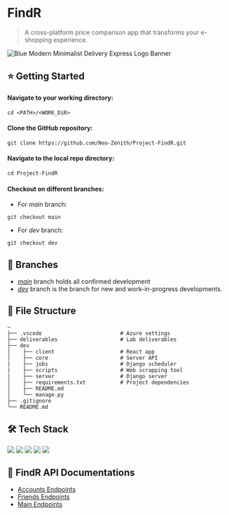 # FindR
> A cross-platform price comparison app that transforms your e-shopping experience.


![Blue Modern Minimalist Delivery Express Logo Banner](https://user-images.githubusercontent.com/77436548/197239208-9991be04-783a-4707-8c72-86ef7744bc38.gif)

## ⭐ Getting Started

#### Navigate to your working directory:
```
cd <PATH>/<WORK_DiR>
```

#### Clone the GitHub repository:
```
git clone https://github.com/Neo-Zenith/Project-FindR.git
```

#### Navigate to the local repo directory:
```
cd Project-FindR
```

#### Checkout on different branches:
* For *main* branch:
```
git checkout main
```
* For *dev* branch:
```
git checkout dev
```

## 🚧 Branches
* [*main*](https://github.com/Neo-Zenith/project-findr/tree/main) branch holds all confirmed development
* [*dev*](https://github.com/Neo-Zenith/project-findr/tree/dev) branch is the branch for new and work-in-progress developments.

## 📁 File Structure
```
~
├── .vscode                         # Azure settings
├── deliverables                    # Lab deliverables
├── dev
│    ├── client                     # React app
│    ├── core                       # Server API
|    ├── jobs                       # Django scheduler
|    ├── scripts                    # Web scrapping tool
|    ├── server                     # Django server
│    ├── requirements.txt           # Project dependencies
│    ├── README.md
│    └── manage.py
├── .gitignore
└── README.md
```

## 🛠️ Tech Stack
<p>
    <img src="https://img.shields.io/badge/React-20232A?style=for-the-badge&logo=react&logoColor=61DAFB" />
    <img src="https://img.shields.io/badge/Django-092E20?style=for-the-badge&logo=django&logoColor=white" />
    <img src="https://img.shields.io/badge/PostgreSQL-316192?style=for-the-badge&logo=postgresql&logoColor=white" />
    <img src="https://img.shields.io/badge/Microsoft_Azure-0089D6?style=for-the-badge&logo=microsoft-azure&logoColor=white" />
    <img src="https://img.shields.io/badge/Postman-FC8019?style=for-the-badge&logo=Postman&logoColor=white" />
</p>

## 📄 FindR API Documentations

* [Accounts Endpoints](https://documenter.getpostman.com/view/24005937/2s84DmwjBR)
* [Friends Endpoints](https://documenter.getpostman.com/view/24005937/2s84Dmx3yZ)
* [Main Endpoints](https://documenter.getpostman.com/view/24005937/2s84Dmx3yb)

